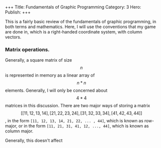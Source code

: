 +++
Title: Fundamentals of Graphic Programming
Category: 3
Hero: 
Publish: <nil>
+++

This is a fairly basic review of the fundamentals of graphic programming, in both terms and mathematics. Here, I will use the conventions that my game are done in, which is a right-handed coordinate system, with column vectors.

### Matrix operations.
Generally, a square matrix of size $$n$$ is represented in memory as a linear array of $$n*n$$ elements. Generally, I will only be concerned about $$4*4$$ matrices in this discussion. There are two major ways of storing a matrix $$[[11, 12, 13, 14],[21, 22, 23, 24],[31, 32, 33, 34],[41, 42, 43, 44]]$$, in the form `[11, 12, 13, 14, 21, 22, ... , 44]`, which is known as row-major, or in the form `[11, 21, 31, 41, 12, ..., 44]`, which is known as column major.

Generally, this doesn't affect 

